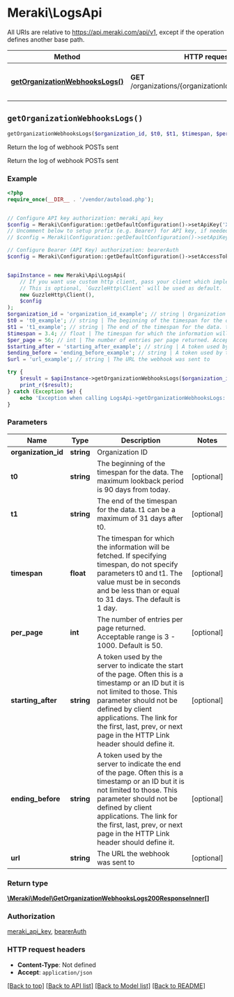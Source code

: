 # Meraki\LogsApi

All URIs are relative to https://api.meraki.com/api/v1, except if the operation defines another base path.

| Method | HTTP request | Description |
| ------------- | ------------- | ------------- |
| [**getOrganizationWebhooksLogs()**](LogsApi.md#getOrganizationWebhooksLogs) | **GET** /organizations/{organizationId}/webhooks/logs | Return the log of webhook POSTs sent |


## `getOrganizationWebhooksLogs()`

```php
getOrganizationWebhooksLogs($organization_id, $t0, $t1, $timespan, $per_page, $starting_after, $ending_before, $url): \Meraki\Model\GetOrganizationWebhooksLogs200ResponseInner[]
```

Return the log of webhook POSTs sent

Return the log of webhook POSTs sent

### Example

```php
<?php
require_once(__DIR__ . '/vendor/autoload.php');


// Configure API key authorization: meraki_api_key
$config = Meraki\Configuration::getDefaultConfiguration()->setApiKey('X-Cisco-Meraki-API-Key', 'YOUR_API_KEY');
// Uncomment below to setup prefix (e.g. Bearer) for API key, if needed
// $config = Meraki\Configuration::getDefaultConfiguration()->setApiKeyPrefix('X-Cisco-Meraki-API-Key', 'Bearer');

// Configure Bearer (API Key) authorization: bearerAuth
$config = Meraki\Configuration::getDefaultConfiguration()->setAccessToken('YOUR_ACCESS_TOKEN');


$apiInstance = new Meraki\Api\LogsApi(
    // If you want use custom http client, pass your client which implements `GuzzleHttp\ClientInterface`.
    // This is optional, `GuzzleHttp\Client` will be used as default.
    new GuzzleHttp\Client(),
    $config
);
$organization_id = 'organization_id_example'; // string | Organization ID
$t0 = 't0_example'; // string | The beginning of the timespan for the data. The maximum lookback period is 90 days from today.
$t1 = 't1_example'; // string | The end of the timespan for the data. t1 can be a maximum of 31 days after t0.
$timespan = 3.4; // float | The timespan for which the information will be fetched. If specifying timespan, do not specify parameters t0 and t1. The value must be in seconds and be less than or equal to 31 days. The default is 1 day.
$per_page = 56; // int | The number of entries per page returned. Acceptable range is 3 - 1000. Default is 50.
$starting_after = 'starting_after_example'; // string | A token used by the server to indicate the start of the page. Often this is a timestamp or an ID but it is not limited to those. This parameter should not be defined by client applications. The link for the first, last, prev, or next page in the HTTP Link header should define it.
$ending_before = 'ending_before_example'; // string | A token used by the server to indicate the end of the page. Often this is a timestamp or an ID but it is not limited to those. This parameter should not be defined by client applications. The link for the first, last, prev, or next page in the HTTP Link header should define it.
$url = 'url_example'; // string | The URL the webhook was sent to

try {
    $result = $apiInstance->getOrganizationWebhooksLogs($organization_id, $t0, $t1, $timespan, $per_page, $starting_after, $ending_before, $url);
    print_r($result);
} catch (Exception $e) {
    echo 'Exception when calling LogsApi->getOrganizationWebhooksLogs: ', $e->getMessage(), PHP_EOL;
}
```

### Parameters

| Name | Type | Description  | Notes |
| ------------- | ------------- | ------------- | ------------- |
| **organization_id** | **string**| Organization ID | |
| **t0** | **string**| The beginning of the timespan for the data. The maximum lookback period is 90 days from today. | [optional] |
| **t1** | **string**| The end of the timespan for the data. t1 can be a maximum of 31 days after t0. | [optional] |
| **timespan** | **float**| The timespan for which the information will be fetched. If specifying timespan, do not specify parameters t0 and t1. The value must be in seconds and be less than or equal to 31 days. The default is 1 day. | [optional] |
| **per_page** | **int**| The number of entries per page returned. Acceptable range is 3 - 1000. Default is 50. | [optional] |
| **starting_after** | **string**| A token used by the server to indicate the start of the page. Often this is a timestamp or an ID but it is not limited to those. This parameter should not be defined by client applications. The link for the first, last, prev, or next page in the HTTP Link header should define it. | [optional] |
| **ending_before** | **string**| A token used by the server to indicate the end of the page. Often this is a timestamp or an ID but it is not limited to those. This parameter should not be defined by client applications. The link for the first, last, prev, or next page in the HTTP Link header should define it. | [optional] |
| **url** | **string**| The URL the webhook was sent to | [optional] |

### Return type

[**\Meraki\Model\GetOrganizationWebhooksLogs200ResponseInner[]**](../Model/GetOrganizationWebhooksLogs200ResponseInner.md)

### Authorization

[meraki_api_key](../../README.md#meraki_api_key), [bearerAuth](../../README.md#bearerAuth)

### HTTP request headers

- **Content-Type**: Not defined
- **Accept**: `application/json`

[[Back to top]](#) [[Back to API list]](../../README.md#endpoints)
[[Back to Model list]](../../README.md#models)
[[Back to README]](../../README.md)
